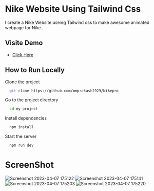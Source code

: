 
# Nike Website Using Tailwind Css

I create a Nike Website useing Tailwind css to make awesome animated webpage for Nike..



## Visite Demo

- [Click Here](https://nikepro.netlify.app/)


## How to Run Locally

Clone the project

```bash
  git clone https://github.com/omprakash2929/Nikepro
```

Go to the project directory

```bash
  cd my-project
```

Install dependencies

```bash
  npm install

```

Start the server

```bash
  npm run dev
```



# ScreenShot

![Screenshot 2023-04-07 175122](https://user-images.githubusercontent.com/91268538/230608317-1823f7fd-3a0d-437c-98e1-2120cb2542ac.png)
![Screenshot 2023-04-07 175141](https://user-images.githubusercontent.com/91268538/230608349-084eec29-a416-48fb-a1b8-9aa2ea849866.png)
![Screenshot 2023-04-07 175203](https://user-images.githubusercontent.com/91268538/230608413-37e13ba1-2db1-4be2-9a28-04e5b668fe84.png)
![Screenshot 2023-04-07 175220](https://user-images.githubusercontent.com/91268538/230608469-1e9d886a-6a5c-49c8-a5fd-2c3c02179edb.png)

